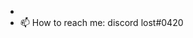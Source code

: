 - 
- 📫 How to reach me:
 discord lost#0420

<!---
Lossttt/Lossttt is a ✨ special ✨ repository because its `README.md` (this file) appears on your GitHub profile.
You can click the Preview link to take a look at your changes.
--->
